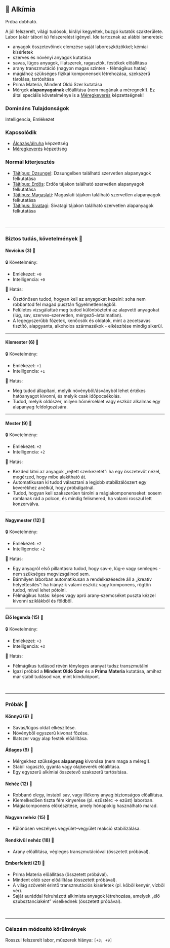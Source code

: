 ## 🔵 Alkímia

Próba dobható.

A jól felszerelt, világi tudósok, királyi kegyeltek, buzgó kutatók szakterülete. Labor (akár tábori is) felszerelést igényel. Ide tartoznak az alábbi ismeretek:
- anyagok összetevőinek elemzése saját laboreszközökkel; kémiai kísérletek
- szerves és növényi anyagok kutatása
- savas, lúgos anyagok, illatszerek, ragasztók, festékek előállítása
- arany transzmutáció (nagyon magas szinten - félmágikus hatás)
- mágiához szükséges fizikai komponensek létrehozása, szekszerű tárolása, tartósítása
- Prima Materia, Mindent Oldó Szer kutatása
- Mérgek **alapanyagainak** előállítása (nem magának a méregnek!). Ez által speciális követelménye is a [Méregkeverés](../kepzettsegek.primer.altalanos/meregkeveres.md) képzettségnek!

### Domináns Tulajdonságok

Intelligencia, Emlékezet

### Kapcsolódik

- [Álcázás/álruha](alcazas_alruha.md) képzettség
- [Méregkeverés](../kepzettsegek.primer.altalanos/meregkeveres.md) képzettség

### Normál kiterjesztés

- [Tájtípus: Dzsungel](../fortelyok.szabad/tajtipus_dzsungel.md): Dzsungelben található szervetlen alapanyagok felkutatása
- [Tájtípus: Erdős](../fortelyok.szabad/tajtipus_erdos.md): Erdős tájakon található szervetlen alapanyagok felkutatása
- [Tájtípus: Magaslati](../fortelyok.szabad/tajtipus_magaslati.md): Magaslati tájakon található szervetlen alapanyagok felkutatása
- [Tájtípus: Sivatagi](../fortelyok.szabad/tajtipus_sivatagi.md): Sivatagi tájakon található szervetlen alapanyagok felkutatása

<br />

---
### Biztos tudás, követelmények 📖

#### Novícius (3) 📖

🔒 Követelmény:
- Emlékezet: `+0`
- Intelligencia: `+0`

🌟 Hatás:
- Ösztönösen tudod, hogyan kell az anyagokat kezelni: soha nem robbantod fel magad pusztán figyelmetlenségből.
- Felületes vizsgálattaé meg tudod különböztetni az alapvető anyagokat (lúg, sav, szerves–szervetlen, mérgező–ártalmatlan).
- A legegyszerűbb főzetek, kenőcsök és oldatok, mint a zecetsavas tisztító, alapgyanta, alkoholos származékok - elkészítése mindig sikerül.

---
#### Kismester (6) 📖

🔒 Követelmény:
- Emlékezet: `+1`
- Intelligencia: `+1`

🌟 Hatás:
- Meg tudod állapítani, melyik növényből/ásványból lehet értékes hatóanyagot kivonni, és melyik csak időpocsékolás.
- Tudod, melyik oldószer, milyen hőmérséklet vagy eszköz alkalmas egy alapanyag feldolgozására.

---
#### Mester (9) 📖

🔒 Követelmény:
- Emlékezet: `+2`
- Intelligencia: `+2`

🌟 Hatás:
- Kezded látni az anyagok „rejtett szerkezetét”: ha egy összetevőt nézel, megérzed, hogy mibe alakítható át.
- Automatikusan ki tudod választani a legjobb stabilizálószert egy keverékhez anélkül, hogy próbálgatnál.
- Tudod, hogyan kell szakszerűen tárolni a mágiakomponenseket: sosem romlanak rád a polcon, és mindig felismered, ha valami rosszul lett konzerválva.

---
#### Nagymester (12) 📖

🔒 Követelmény:
- Emlékezet: `+2`
- Intelligencia: `+2`

🌟 Hatás:
- Egy anyagról első pillantásra tudod, hogy sav‑e, lúg‑e vagy semleges - nem szükséges megvizsgálnod sem.
- Bármilyen laborban automatikusan a rendelkezésedre áll a „kreatív helyettesítés”: ha hiányzik valami eszköz vagy komponens, rögtön tudod, mivel lehet pótolni.
- Félmágikus hatás: képes vagy apró arany‑szemcséket puszta kézzel kivonni sziklákból és földből.

---
#### Élő legenda (15) 📖

🔒 Követelmény:
- Emlékezet: `+3`
- Intelligencia: `+3`

🌟 Hatás:
- Félmágikus tudásod révén tényleges aranyat tudsz transzmutálni
- Igazi próbád a **Mindent Oldó Szer** és a **Prima Materia** kutatása, amihez már stabil tudásod van, mint kiindulópont.

<br />

---
### Próbák 🎲

#### Könnyű (6) 🎲 

- Savas/lúgos oldat elkészítése.
- Növényből egyszerű kivonat főzése.
- Illatszer vagy alap festék előállítása.

#### Átlagos (9) 🎲 

- Mérgekhez szükséges **alapanyag** kivonása (nem maga a méreg!).
- Stabil ragasztó, gyanta vagy olajkeverék előállítása.
- Egy egyszerű alkímiai összetevő szakszerű tartósítása.

#### Nehéz (12) 🎲 

- Robbanó elegy, instabil sav, vagy illékony anyag biztonságos előállítása.
- Kiemelkedően tiszta fém kinyerése (pl. ezüstérc → ezüst) laborban.
- Mágiakomponens előkészítése, amely hónapokig használható marad.

#### Nagyon nehéz (15) 🎲 

- Különösen veszélyes vegyület–vegyület reakció stabilizálása.

#### Rendkívül nehéz (18) 🎲 

- Arany előállítása, végleges transzmutációval (összetett próbával).

#### Emberfeletti (21) 🎲 

- Prima Materia előállítása (összetett próbával).
- Mindent oldó szer előállítása (összetett próbával).
- A világ szövetét érintő transzmutációs kísérletek (pl. kőből kenyér, vízből vér).
- Saját auráddal felruházott alkimista anyagok létrehozása, amelyek „élő szubsztanciaként” viselkednek (összetett próbával).

<br />

---
### Célszám módosító körülmények

Rosszul felszerelt labor, műszerek hiánya: `[+3; +9]`
